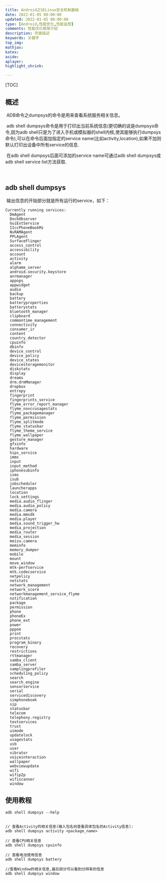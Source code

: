 ```yaml
---
title: Android之SELinux安全机制基础
date: 2022-01-05 00:00:00
updated: 2022-01-05 00:00:00
type: [Android,性能优化,性能监控]
comments: 性能优化框架介绍
description: 页面描述
keywords: 关键字
top_img:
mathjax:
katex:
aside:
aplayer:
highlight_shrink:

---
```




[TOC]



## 概述

​		ADB命令之dumpsys的命令是用来查看系统服务相关信息。

​		adb shell dumpsys命令是用于打印出当前系统信息(更切确的说是dumpsys命令,因为adb shell只是为了进入手机或模拟器的shell内核,使其能够执行dumpsys命令),可以在命令后面加指定的service name(比如activity,location),如果不加则默认打印出设备中所有service的信息.

​		在adb shell dumpsys后面可添加的service name可通过adb shell dumpsys或adb shell service list方法获取.

​		

## adb shell dumpsys

​		输出信息的开始部分就是所有运行的service，如下：

```shell
Currently running services:
  DmAgent
  DockObserver
  GuiExtService
  IIccPhoneBookMz
  NvRAMAgent
  PPLAgent
  SurfaceFlinger
  access_control
  accessibility
  account
  activity
  alarm
  alphame_server
  android.security.keystore
  anrmanager
  appops
  appwidget
  audio
  backup
  battery
  batteryproperties
  batterystats
  bluetooth_manager
  clipboard
  commontime_management
  connectivity
  consumer_ir
  content
  country_detector
  cpuinfo
  dbinfo
  device_control
  device_policy
  device_states
  devicestoragemonitor
  diskstats
  display
  dreams
  drm.drmManager
  dropbox
  entropy
  fingerprint
  fingerprints_service
  flyme_error_report_manager
  flyme_novccusagestats
  flyme_packagemanager
  flyme_permission
  flyme_splitmode
  flyme_statusbar
  flyme_theme_service
  flyme_wallpaper
  gesture_manager
  gfxinfo
  hardware
  hips_service
  imms
  input
  input_method
  iphonesubinfo
  isms
  isub
  jobscheduler
  launcherapps
  location
  lock_settings
  media.audio_flinger
  media.audio_policy
  media.camera
  media.mmsdk
  media.player
  media.sound_trigger_hw
  media_projection
  media_router
  media_session
  meizu.camera
  meminfo
  memory_dumper
  mobile
  mount
  move_window
  mtk-perfservice
  mtk.codecservice
  netpolicy
  netstats
  network_management
  network_score
  networkmanagement_service_flyme
  notification
  package
  permission
  phone
  phoneEx
  phone_ext
  power
  pppoe
  print
  procstats
  program_binary
  recovery
  restrictions
  rttmanager
  samba_client
  samba_server
  samplingprofiler
  scheduling_policy
  search
  search_engine
  sensorservice
  serial
  servicediscovery
  simphonebook
  sip
  statusbar
  telecom
  telephony.registry
  textservices
  trust
  uimode
  updatelock
  usagestats
  usb
  user
  vibrator
  voiceinteraction
  wallpaper
  webviewupdate
  wifi
  wifip2p
  wifiscanner
  window
```



## 使用教程

```shell
adb shell dumpsys --help


// 查看Activity的相关信息(输入包名则查看具体包名的Activity信息):
adb shell dumpsys activity <package_name>

// 查看CPU相关信息
adb shell dumpsys cpuinfo

// 查看电池使用信息
adb shell dumpsys battery

//查看Window的相关信息,最后部分可以看到分辨率的信息
adb shell dumpsys window
```

​	